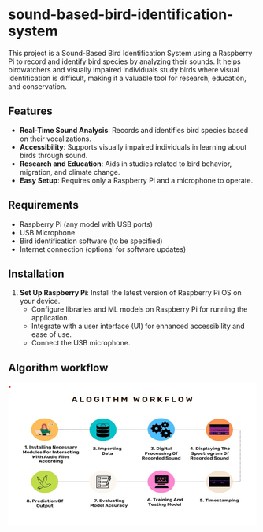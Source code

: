 # sound-based-bird-identification-system
This project is a Sound-Based Bird Identification System using a Raspberry Pi to record and identify bird species by analyzing their sounds. It helps birdwatchers and visually impaired individuals study birds where visual identification is difficult, making it a valuable tool for research, education, and conservation.

## Features

- **Real-Time Sound Analysis**: Records and identifies bird species based on their vocalizations.
- **Accessibility**: Supports visually impaired individuals in learning about birds through sound.
- **Research and Education**: Aids in studies related to bird behavior, migration, and climate change.
- **Easy Setup**: Requires only a Raspberry Pi and a microphone to operate.

## Requirements

- Raspberry Pi (any model with USB ports)
- USB Microphone
- Bird identification software (to be specified)
- Internet connection (optional for software updates)

## Installation

1. **Set Up Raspberry Pi**:
    Install the latest version of Raspberry Pi OS on your device.
   - Configure libraries and ML models on Raspberry Pi for running the application.
   - Integrate with a user interface (UI) for enhanced accessibility and ease of use.
   - Connect the USB microphone.

## Algorithm workflow

![Algorithm workflow](Project_Images/algorithm_workflow.png)
